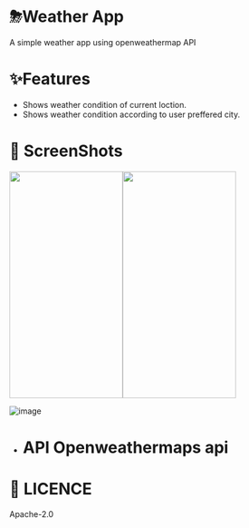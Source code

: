 # ⛈Weather App

A simple weather app using openweathermap API

# **✨Features**
* Shows weather condition of current loction.
* Shows weather condition according to user preffered city.

# 📸 **ScreenShots**

<img src="https://user-images.githubusercontent.com/87460435/200127864-e75cd706-0370-455a-a94b-7b04a3e62844.png" width="200" height="400"><img src= "https://user-images.githubusercontent.com/87460435/200127893-b6b0a15c-3fbe-4796-810d-9b4d63ff28a2.png" width="200" height="400">

![image](https://user-images.githubusercontent.com/87460435/200127963-89192bf1-d2da-4aa2-8323-72623bf31f15.png)

+ # **API** Openweathermaps api

# 🔖 **LICENCE**
Apache-2.0
 
 

